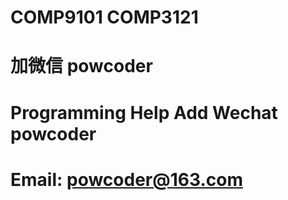 # COMP9101 COMP3121 
# 加微信 powcoder

# Programming Help Add Wechat powcoder

# Email: powcoder@163.com

